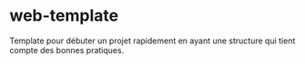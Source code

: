# web-template
Template pour débuter un projet rapidement en ayant une structure qui tient compte des bonnes pratiques.
